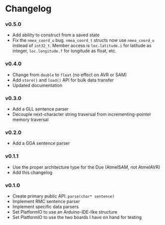 # Changelog

### v0.5.0

- Add ability to construct from a saved state
- Fix the `nmea_coord_u` bug. `nmea_coord_t` structs now use `nmea_coord_u`
instead of `int32_t`. Member access is `loc.latitude.i` for latitude as integer,
`loc.longitude.f` for longitude as float, etc.

### v0.4.0

- Change from `double` to `float` (no effect on AVR or SAM)
- Add `store()` and `load()` API for bulk data transfer
- Updated documentation

### v0.3.0

- Add a GLL sentence parser
- Decouple next-character string traversal from incrementing-pointer memory
traversal

### v0.2.0

- Add a GGA sentence parser

### v0.1.1

- Use the proper architecture type for the Due (AtmelSAM, not AtmelAVR)
- Add this changelog

### v0.1.0

- Create primary public API: `parse(char* sentence)`
- Implement RMC sentence parser
- Implement specific data parsers
- Set PlatformIO to use an Arduino-IDE-like structure
- Set PlatformIO to use the two boards I have on hand for testing
